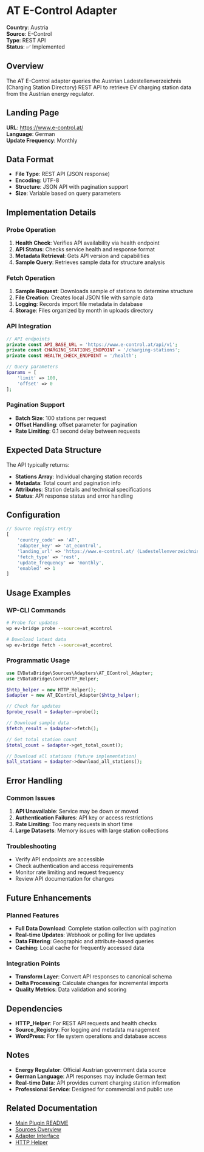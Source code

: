 # AT E-Control Adapter

**Country**: Austria  
**Source**: E-Control  
**Type**: REST API  
**Status**: ✅ Implemented  

## Overview

The AT E-Control adapter queries the Austrian Ladestellenverzeichnis (Charging Station Directory) REST API to retrieve EV charging station data from the Austrian energy regulator.

## Landing Page

**URL**: https://www.e-control.at/  
**Language**: German  
**Update Frequency**: Monthly  

## Data Format

- **File Type**: REST API (JSON response)
- **Encoding**: UTF-8
- **Structure**: JSON API with pagination support
- **Size**: Variable based on query parameters

## Implementation Details

### Probe Operation

1. **Health Check**: Verifies API availability via health endpoint
2. **API Status**: Checks service health and response format
3. **Metadata Retrieval**: Gets API version and capabilities
4. **Sample Query**: Retrieves sample data for structure analysis

### Fetch Operation

1. **Sample Request**: Downloads sample of stations to determine structure
2. **File Creation**: Creates local JSON file with sample data
3. **Logging**: Records import file metadata in database
4. **Storage**: Files organized by month in uploads directory

### API Integration

```php
// API endpoints
private const API_BASE_URL = 'https://www.e-control.at/api/v1';
private const CHARGING_STATIONS_ENDPOINT = '/charging-stations';
private const HEALTH_CHECK_ENDPOINT = '/health';

// Query parameters
$params = [
    'limit' => 100,
    'offset' => 0
];
```

### Pagination Support

- **Batch Size**: 100 stations per request
- **Offset Handling**: offset parameter for pagination
- **Rate Limiting**: 0.1 second delay between requests

## Expected Data Structure

The API typically returns:

- **Stations Array**: Individual charging station records
- **Metadata**: Total count and pagination info
- **Attributes**: Station details and technical specifications
- **Status**: API response status and error handling

## Configuration

```php
// Source registry entry
[
    'country_code' => 'AT',
    'adapter_key' => 'at_econtrol',
    'landing_url' => 'https://www.e-control.at/ (Ladestellenverzeichnis – API)',
    'fetch_type' => 'rest',
    'update_frequency' => 'monthly',
    'enabled' => 1
]
```

## Usage Examples

### WP-CLI Commands

```bash
# Probe for updates
wp ev-bridge probe --source=at_econtrol

# Download latest data
wp ev-bridge fetch --source=at_econtrol
```

### Programmatic Usage

```php
use EVDataBridge\Sources\Adapters\AT_EControl_Adapter;
use EVDataBridge\Core\HTTP_Helper;

$http_helper = new HTTP_Helper();
$adapter = new AT_EControl_Adapter($http_helper);

// Check for updates
$probe_result = $adapter->probe();

// Download sample data
$fetch_result = $adapter->fetch();

// Get total station count
$total_count = $adapter->get_total_count();

// Download all stations (future implementation)
$all_stations = $adapter->download_all_stations();
```

## Error Handling

### Common Issues

1. **API Unavailable**: Service may be down or moved
2. **Authentication Failures**: API key or access restrictions
3. **Rate Limiting**: Too many requests in short time
4. **Large Datasets**: Memory issues with large station collections

### Troubleshooting

- Verify API endpoints are accessible
- Check authentication and access requirements
- Monitor rate limiting and request frequency
- Review API documentation for changes

## Future Enhancements

### Planned Features

- **Full Data Download**: Complete station collection with pagination
- **Real-time Updates**: Webhook or polling for live updates
- **Data Filtering**: Geographic and attribute-based queries
- **Caching**: Local cache for frequently accessed data

### Integration Points

- **Transform Layer**: Convert API responses to canonical schema
- **Delta Processing**: Calculate changes for incremental imports
- **Quality Metrics**: Data validation and scoring

## Dependencies

- **HTTP_Helper**: For REST API requests and health checks
- **Source_Registry**: For logging and metadata management
- **WordPress**: For file system operations and database access

## Notes

- **Energy Regulator**: Official Austrian government data source
- **German Language**: API responses may include German text
- **Real-time Data**: API provides current charging station information
- **Professional Service**: Designed for commercial and public use

## Related Documentation

- [Main Plugin README](../README.md)
- [Sources Overview](../SOURCES_README.md)
- [Adapter Interface](../Adapter_Interface.md)
- [HTTP Helper](../Core/HTTP_Helper.md)
